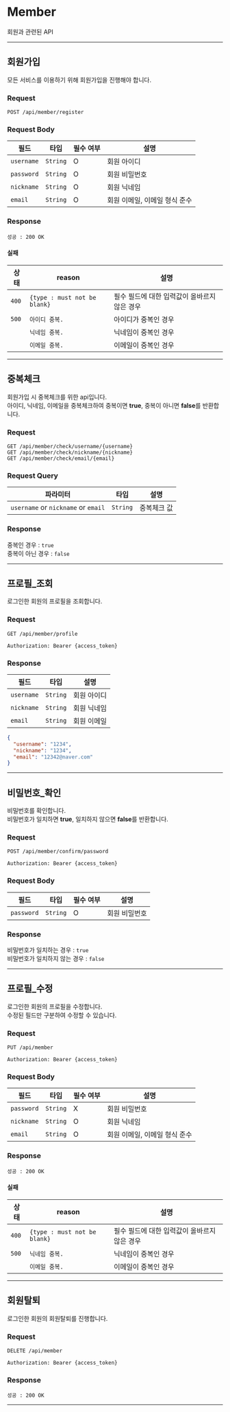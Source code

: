 # Member

회원과 관련된 API

---

## 회원가입

모든 서비스를 이용하기 위해 회원가입을 진행해야 합니다.

### Request

```
POST /api/member/register
```

### Request Body

| 필드         | 타입       | 필수 여부 | 설명                |
|------------|----------|-------|-------------------|
| `username` | `String` | O     | 회원 아이디            |
| `password` | `String` | O     | 회원 비밀번호           |
| `nickname` | `String` | O     | 회원 닉네임            |
| `email`    | `String` | O     | 회원 이메일, 이메일 형식 준수 |

### Response

    성공 : 200 OK

#### 실패

| 상태    | reason                       | 설명                        |
|-------|------------------------------|---------------------------|
| `400` | `{type : must not be blank}` | 필수 필드에 대한 입력값이 올바르지 않은 경우 |
| `500` | `아이디 중복.`                    | 아이디가 중복인 경우               |
|       | `닉네임 중복.`                    | 닉네임이 중복인 경우               |
|       | `이메일 중복.`                    | 이메일이 중복인 경우               |

---

## 중복체크

회원가입 시 중복체크를 위한 api입니다. <br>
아이디, 닉네임, 이메일을 중복체크하여 중복이면 **true**, 중복이 아니면 **false**를 반환합니다.

### Request

```
GET /api/member/check/username/{username}
GET /api/member/check/nickname/{nickname}
GET /api/member/check/email/{email}
```

### Request Query

| 파라미터                                | 타입       | 설명     |
|-------------------------------------|----------|--------|
| `username` or `nickname` or `email` | `String` | 중복체크 값 |

### Response

중복인 경우 : `true` <br>
중복이 아닌 경우 : `false`

---

## 프로필_조회

로그인한 회원의 프로필을 조회합니다. <br>

### Request

```
GET /api/member/profile
```

```http
Authorization: Bearer {access_token}
```

### Response

| 필드         | 타입       | 설명     |
|------------|----------|--------|
| `username` | `String` | 회원 아이디 |
| `nickname` | `String` | 회원 닉네임 |
| `email`    | `String` | 회원 이메일 |

```json
{
  "username": "1234",
  "nickname": "1234",
  "email": "12342@naver.com"
}
```

---

## 비밀번호_확인

비밀번호를 확인합니다. <br>
비밀번호가 일치하면 **true**, 일치하지 않으면 **false**를 반환합니다.

### Request

```
POST /api/member/confirm/password
```

```http
Authorization: Bearer {access_token}
```

### Request Body

| 필드         | 타입       | 필수 여부 | 설명      |
|------------|----------|-------|---------|
| `password` | `String` | O     | 회원 비밀번호 |

### Response

비밀번호가 일치하는 경우 : `true` <br>
비밀번호가 일치하지 않는 경우 : `false`

---

## 프로필_수정

로그인한 회원의 프로필을 수정합니다. <br>
수정된 필드만 구분하여 수정할 수 있습니다.

### Request

```
PUT /api/member
```

```http
Authorization: Bearer {access_token}
```

### Request Body

| 필드         | 타입       | 필수 여부 | 설명                |
|------------|----------|-------|-------------------|
| `password` | `String` | X     | 회원 비밀번호           |
| `nickname` | `String` | O     | 회원 닉네임            |
| `email`    | `String` | O     | 회원 이메일, 이메일 형식 준수 |

### Response

    성공 : 200 OK

#### 실패

| 상태    | reason                       | 설명                        |
|-------|------------------------------|---------------------------|
| `400` | `{type : must not be blank}` | 필수 필드에 대한 입력값이 올바르지 않은 경우 |
| `500` | `닉네임 중복.`                    | 닉네임이 중복인 경우               |
|       | `이메일 중복.`                    | 이메일이 중복인 경우               |

---

## 회원탈퇴

로그인한 회원의 회원탈퇴를 진행합니다.

### Request

```
DELETE /api/member
```

```http
Authorization: Bearer {access_token}
```

### Response

    성공 : 200 OK

---


